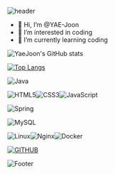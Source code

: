 ![header](https://capsule-render.vercel.app/api?type=waving&color=timeGradient&text=Welcome%20to%20YJ's%20GitHub%20👋&animation=twinkling&fontSize=35&fontAlignY=40&fontAlign=70&height=250)


- 👋 Hi, I’m @YAE-Joon
- 👀 I’m interested in  coding
- 🌱 I’m currently learning coding



![YaeJoon's GitHub stats](https://github-readme-stats.vercel.app/api?username=YAE-Joon&show_icons=true&theme=radical)

[![Top Langs](https://github-readme-stats.vercel.app/api/top-langs/?username=YAE-Joon)](https://github.com/YAE-Joon/github-readme-stats)    


![Java](https://img.shields.io/badge/java-%23ED8B00.svg?style=for-the-badge&logo=openjdk&logoColor=white)


![HTML5](https://img.shields.io/badge/html5-%23E34F26.svg?style=for-the-badge&logo=html5&logoColor=white)![CSS3](https://img.shields.io/badge/css3-%231572B6.svg?style=for-the-badge&logo=css3&logoColor=white)![JavaScript](https://img.shields.io/badge/javascript-%23323330.svg?style=for-the-badge&logo=javascript&logoColor=%23F7DF1E)


![Spring](https://img.shields.io/badge/spring-%236DB33F.svg?style=for-the-badge&logo=spring&logoColor=white)


![MySQL](https://img.shields.io/badge/mysql-4479A1.svg?style=for-the-badge&logo=mysql&logoColor=white)


![Linux](https://img.shields.io/badge/Linux-FCC624?style=for-the-badge&logo=linux&logoColor=black)![Nginx](https://img.shields.io/badge/nginx-%23009639.svg?style=for-the-badge&logo=nginx&logoColor=white)![Docker](https://img.shields.io/badge/docker-%230db7ed.svg?style=for-the-badge&logo=docker&logoColor=white)


[![GITHUB](https://hits.seeyoufarm.com/api/count/incr/badge.svg?url=https%3A%2F%2Fgithub.com%2Fjiholee0&count_bg=%23F29494&title_bg=%232F2E2E&icon=github.svg&icon_color=%23FFFFFF&title=GITHUB&edge_flat=false)](https://github.com/jiholee0)

![Footer](https://capsule-render.vercel.app/api?type=waving&color=timeGradient&height=250&section=footer)
<!---
YAE-Joon/YAE-Joon is a ✨ special ✨ repository because its `README.md` (this file) appears on your GitHub profile.
You can click the Preview link to take a look at your changes.
--->
